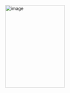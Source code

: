 <img width="190" height="264" alt="image" src="https://github.com/user-attachments/assets/3b42c035-9e2a-4802-9da6-5a44734994eb" />
